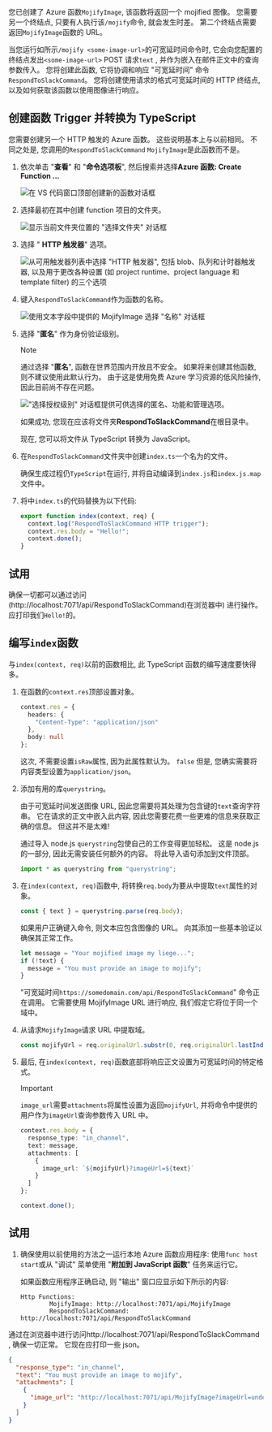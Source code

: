 您已创建了 Azure 函数`MojifyImage`, 该函数将返回一个 mojified 图像。 您需要另一个终结点, 只要有人执行该`/mojify`命令, 就会发生时差。 第二个终结点需要返回`MojifyImage`函数的 URL。

当您运行如所示`/mojify <some-image-url>`的可宽延时间命令时, 它会向您配置的终结点发出`<some-image-url>` POST 请求`text` , 并作为嵌入在邮件正文中的查询参数传入。 您将创建此函数, 它将协调和响应 "可宽延时间" 命令`RespondToSlackCommand`。 您将创建使用请求的格式可宽延时间的 HTTP 终结点, 以及如何获取该函数以使用图像进行响应。

## <a name="create-the-function-trigger-and-convert-to-typescript"></a>创建函数 Trigger 并转换为 TypeScript

您需要创建另一个 HTTP 触发的 Azure 函数。 这些说明基本上与以前相同。 不同之处是, 您调用的`RespondToSlackCommand` `MojifyImage`是此函数而不是。

1. 依次单击 "**查看**" 和 "**命令选项板**", 然后搜索并选择**Azure 函数: Create Function ...**

    ![在 VS 代码窗口顶部创建新的函数对话框](../media/4.create-function.png)

2. 选择最初在其中创建 function 项目的文件夹。

    ![显示当前文件夹位置的 "选择文件夹" 对话框](../media/4.select-current-project.png)

3. 选择 " **HTTP 触发器**" 选项。

    ![从可用触发器列表中选择 "HTTP 触发器", 包括 blob、队列和计时器触发器, 以及用于更改各种设置 (如 project runtime、project language 和 template filter) 的三个选项](../media/4.select-trigger.png)

4. 键入`RespondToSlackCommand`作为函数的名称。

    ![使用文本字段中提供的 MojifyImage 选择 "名称" 对话框](../media/4.choose-function-name.png)

5. 选择 "**匿名**" 作为身份验证级别。

    > [!NOTE]
    > 通过选择 "**匿名**", 函数在世界范围内开放且不安全。 如果将来创建其他函数, 则不建议使用此默认行为。 由于这是使用免费 Azure 学习资源的低风险操作, 因此目前尚不存在问题。

    !["选择授权级别" 对话框提供可供选择的匿名、功能和管理选项。](../media/4.choose-auth-level.png)

    如果成功, 您现在应该将文件夹**RespondToSlackCommand**在根目录中。

    现在, 您可以将文件从 TypeScript 转换为 JavaScript。

6. 在`RespondToSlackCommand`文件夹中创建`index.ts`一个名为的文件。

   确保生成过程仍`TypeScript`在运行, 并将自动编译到`index.js`和`index.js.map`文件中。

7. 将中`index.ts`的代码替换为以下代码:

    ```typescript
    export function index(context, req) {
      context.log("RespondToSlackCommand HTTP trigger");
      context.res.body = "Hello!";
      context.done();
    }
    ```

## <a name="try-it-out"></a>试用

确保一切都可以通过访问 (http://localhost:7071/api/RespondToSlackCommand)在浏览器中) 进行操作。 应打印我们`Hello!`的。

## <a name="write-the-index-function"></a>编写`index`函数

与`index(context, req)`以前的函数相比, 此 TypeScript 函数的编写速度要快得多。

1. 在函数的`context.res`顶部设置对象。

    ```typescript
    context.res = {
      headers: {
        "Content-Type": "application/json"
      },
      body: null
    };
    ```

    这次, 不需要设置`isRaw`属性, 因为此属性默认为。 `false` 但是, 您确实需要将内容类型设置为`application/json`。

1. 添加有用的库`querystring`。

    由于可宽延时间发送图像 URL, 因此您需要将其处理为包含键的`text`查询字符串。 它在请求的正文中嵌入此内容, 因此您需要花费一些更难的信息来获取正确的信息。 但这并不是太难!

    通过导入 node.js `querystring`包使自己的工作变得更加轻松。 这是 node.js 的一部分, 因此无需安装任何额外的内容。 将此导入语句添加到文件顶部。

    ```typescript
    import * as querystring from "querystring";
    ```

1. 在`index(context, req)`函数中, 将转换`req.body`为要从中提取`text`属性的对象。

    ```typescript
    const { text } = querystring.parse(req.body);
    ```

    如果用户正确键入命令, 则文本应包含图像的 URL。 向其添加一些基本验证以确保其正常工作。

    ```typescript
    let message = "Your mojified image my liege...";
    if (!text) {
      message = "You must provide an image to mojify";
    }
    ```

    "可宽延时间`https://somedomain.com/api/RespondToSlackCommand`" 命令正在调用。 它需要使用 MojifyImage URL 进行响应, 我们假定它将位于同一个域中。

1. 从请求`MojifyImage`请求 URL 中提取域。

    ```typescript
    const mojifyUrl = req.originalUrl.substr(0, req.originalUrl.lastIndexOf("/")) + "/MojifyImage";
    ```

1. 最后, 在`index(context, req)`函数底部将响应正文设置为可宽延时间的特定格式。

    > [!IMPORTANT]
    > `image_url`需要`attachments`将属性设置为返回`mojifyUrl`, 并将命令中提供的用户作为`imageUrl`查询参数传入 URL 中。

    ```typescript
    context.res.body = {
      response_type: "in_channel",
      text: message,
      attachments: [
        {
          image_url: `${mojifyUrl}?imageUrl=${text}`
        }
      ]
    };

    context.done();
    ```

## <a name="try-it-out"></a>试用

1. 确保使用以前使用的方法之一运行本地 Azure 函数应用程序: 使用`func host start`或从 "调试" 菜单使用 "**附加到 JavaScript 函数**" 任务来运行它。

    如果函数应用程序正确启动, 则 "输出" 窗口应显示如下所示的内容:

    ```
    Http Functions:
            MojifyImage: http://localhost:7071/api/MojifyImage
            RespondToSlackCommand: http://localhost:7071/api/RespondToSlackCommand
    ```

通过在浏览器中进行访问http://localhost:7071/api/RespondToSlackCommand , 确保一切正常。 它现在应打印一些 json。

```json
{
  "response_type": "in_channel",
  "text": "You must provide an image to mojify",
  "attachments": [
    {
      "image_url": "http://localhost:7071/api/MojifyImage?imageUrl=undefined"
    }
  ]
}
```
